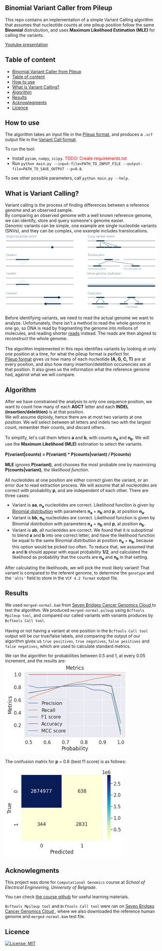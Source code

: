 ## Binomial Variant Caller from Pileup

This repo contains an implementation of a simple Variant Calling algorithm that assumes that nucleotide counts at one pileup position follow the same **Binomial** distrubution, and uses **Maximum Likelihood Estimation (MLE)** for calling the variants.

[Youtube presentation](https://www.youtube.com/watch?v=TCuiXotgKk0&ab_channel=nikolaaleksic)

## Table of content

- [Binomial Variant Caller from Pileup](#binomial-variant-caller-from-pileup)
- [Table of content](#table-of-content)
- [How to use](#how-to-use)
- [What is Variant Calling?](#what-is-variant-calling)
- [Algorithm](#algorithm)
- [Results](#results)
- [Acknowlegments](#acknowlegments)
- [Licence](#licence)

## How to use

The algorithm takes an input file in the [Pileup format](https://en.wikipedia.org/wiki/Pileup_format), and produces a `.vcf` output file in the [Variant Call format](https://samtools.github.io/hts-specs/VCFv4.2.pdf).

To run the tool:

* Install `pysam`, `numpy`, `scipy`. <span style="color:red">TODO: Create requirements.txt </span>
* Run `python main.py --input-file=PATH_TO_INPUT_FILE --output-file=PATH_TO_SAVE_OUTPUT --p=0.8`.

To see other possible parameters, call `python main.py --help`.

## What is Variant Calling?

Variant calling is the process of finding differences between a reference genome and an observed sample.
</br>
By comparing an observed genome with a well known reference genome, we can identify, store and query someone's genome easier.
</br>
Genomic variants can be simple, one example are single nucleotide variants (SNVs), and they can be complex, one example includes translocations.
<img src=images/genomic_variants.png>

Before identifying variants, we need to read the actual genome we want to analyze.
Unfortunately, there isn't a method to read the whole genome in one go, so DNA is read by fragmenting the genome into millions of molecules, and reading shorter [reads](https://en.wikipedia.org/wiki/Read_(biology)) instead. The reads are then aligned to reconstruct the whole genome.
</br>
</br>
The algorithm implemented in this repo identifies variants by looking at only one position at a time, for what the pileup format is perfect for.
</br>
[Pileup format](https://en.wikipedia.org/wiki/Pileup_format) gives us how many of each nucleotide **(A, G, C, T)** are at every position, and also how many insertion/deletition occurencies are at that position. It also gives us the information what the reference genome had, against what we will compare.

## Algorithm

After we have constrained the analysis to only one sequence position, we want to count how many of each **AGCT** letter and each **INDEL (insertion/deletition)** is at that position.
</br>
We will assume diploidy, hence there are at most two variants at one position. We will select between all letters and indels two with the largest count, remember their counts, and discard others.
</br>
</br>
To simplify, let's call them letters **a** and **b**, with counts **n<sub>a</sub>** and **n<sub>b</sub>**.
We will use the **Maximum Likelihood (MLE)** estimation to select the variants.
</br>
</br>
**P(variant|counts) = P(variant) * P(counts|variant) / P(counts)**
</br>
</br>
**MLE** ignores **P(variant)**, and chooses the most probable one by maximizing **P(counts|variant)**, *the likelihood function*.
</br>
</br>
All nucleotides at one position are either correct given the variant, or an error due to read extraction process. We will assume that all nucleotides are correct with probability **p**, and are independent of each other. There are three cases:

* Variant is **aa**, **n<sub>a</sub>** nucleotides are correct. Likelihood function is given by [Binomial distribution](https://en.wikipedia.org/wiki/Binomial_distribution) with parameters **n<sub>a</sub>** + **n<sub>b</sub>** and **p**, at position **n<sub>a</sub>**.
* Variant is **bb**, **n<sub>b</sub>** nucleotides are correct. Likelihood function is given by Binomial distribution with parameters **n<sub>a</sub>** + **n<sub>b</sub>** and **p**, at position **n<sub>b</sub>**.
* Variant is **ab**, all nucleotides are correct. We found that it is suboptimal to blend **a** and **b** into one correct letter, and have the likelihood function be equal to the same Binomial distribution at position **n<sub>a</sub>** + **n<sub>b</sub>**, because this option would be picked too often. To reduce that, we assumed that **a** and **b** should appear with equal probability **1/2**, and calculated the likelihood as probability that the counts are **n<sub>a</sub>** and **n<sub>b</sub>** in that setting.

After calculating the likelihoods, we will pick the most likely variant! That variant is compared to the referent genome, to determine the `genotype` and the `'alts'` field to store in the `VCF 4.2 format` output file. 
## Results

We used `merged-normal.bam` from [Seven Bridges Cancer Genomics Cloud ](https://www.cancergenomicscloud.org/) to test the algorithm. We produced `merged-normal.pileup` using `Bcftools Mpileup tool`, and compared our called variants with variants produces by `Bcftools Call tool`.
</br>
</br>
Having or not having a variant at one position in the `Bcftools Call tool` output will be our true/false labels, and comparing the output of our algorithm gives us `true positives`, `true negatives`, `false positives` and `false negatives`, which are used to calculate standard metrics.

We ran the algorithm for probabilities between 0.5 and 1, at every 0.05 increment, and the results are:
</br>
<img src=images/results.png>

The confusion matrix for **p** = 0.8 (best f1 score) is as follows:

<img src=images/confusion_matrix_0.8.png>

## Acknowlegments

This project was done for `Computational Genomics` course at *School of Electrical Engineering, University of Belgrade*.
</br>

You can check [the course github](https://github.com/vladimirkovacevic/gi-2021-etf) for useful learning materials.

`Bcftools Mpileup tool` and `Bcftools Call tool` were ran on [Seven Bridges Cancer Genomics Cloud ](https://www.cancergenomicscloud.org/), where we also downloaded the reference human genome and `merged-normal.bam` test file.


## Licence

[![License: MIT](https://img.shields.io/badge/License-MIT-yellow.svg)](https://github.com/EmaPajic/Variant-Calling/blob/main/LICENSE)
